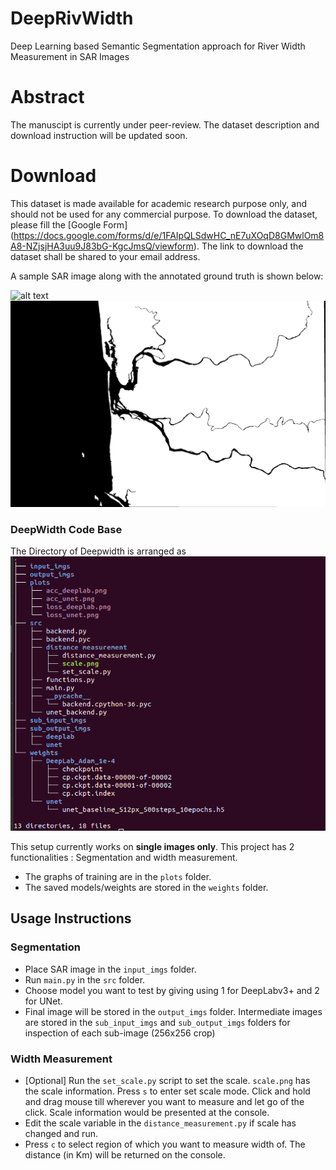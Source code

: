 # DeepRivWidth
Deep Learning based Semantic Segmentation approach for River Width Measurement in SAR Images


# Abstract

The manuscipt is currently under peer-review. The dataset description and download instruction will be updated soon.

# Download

This dataset is made available for academic research purpose only, and should not be used for any commercial purpose. To download the dataset, please fill the [Google Form] (https://docs.google.com/forms/d/e/1FAIpQLSdwHC_nE7uXOqD8GMwlOm8A8-NZjsjHA3uu9J83bG-KgcJmsQ/viewform). The link to download the dataset shall be shared to your email address. 

A sample SAR image along with the annotated ground truth is shown below: 

![alt text](https://github.com/uverma/DeepRivWidth/blob/master/19-5_input.png) 
![alt text](https://github.com/uverma/DeepRivWidth/blob/master/19-5_gt.png) 




### DeepWidth Code Base

The Directory of Deepwidth is arranged as
![alt text](tree_dir.png "Title")

This setup currently works on **single images only**. This project has 2 functionalities : Segmentation and width measurement.

* The graphs of training are in the ```plots``` folder.
* The saved models/weights are stored in the ```weights``` folder.
## Usage Instructions

### Segmentation
* Place SAR image in the ```input_imgs``` folder. 
* Run ```main.py``` in the ```src``` folder. 
* Choose model you want to test by giving using 1 for DeepLabv3+ and 2 for UNet.
* Final image will be stored in the ```output_imgs``` folder. Intermediate images are stored in the ```sub_input_imgs``` and ```sub_output_imgs``` folders for inspection of each sub-image (256x256 crop)

### Width Measurement
* [Optional] Run the ```set_scale.py``` script to set the scale. ```scale.png``` has the scale information. Press ```s``` to enter set scale mode. Click and hold and drag mouse till wherever you want to measure and let go of the click. Scale information would be presented at the console.
* Edit the scale variable in the ```distance_measurement.py``` if scale has changed and run.
* Press ```c``` to select region of which you want to measure width of. The distance (in Km) will be returned on the console.
